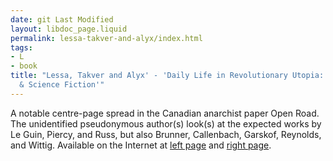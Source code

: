 ```yaml
---
date: git Last Modified
layout: libdoc_page.liquid
permalink: lessa-takver-and-alyx/index.html
tags:
- L
- book
title: "Lessa, Takver and Alyx' - 'Daily Life in Revolutionary Utopia: Feminism,  Anarchism
  & Science Fiction'"
---
```


A notable centre-page spread in the Canadian anarchist  paper Open Road. The unidentified pseudonymous author(s) look(s) at the  expected works by Le Guin, Piercy, and Russ, but also Brunner, Callenbach,  Garskof, Reynolds, and Wittig. Available on the Internet at <a href="http://www.zisman.ca/openroad/1978-Summer/Pages/P8.pdf">left page</a>  and <a href="http://www.zisman.ca/openroad/1978-Summer/Pages/P12.pdf">right page</a>.